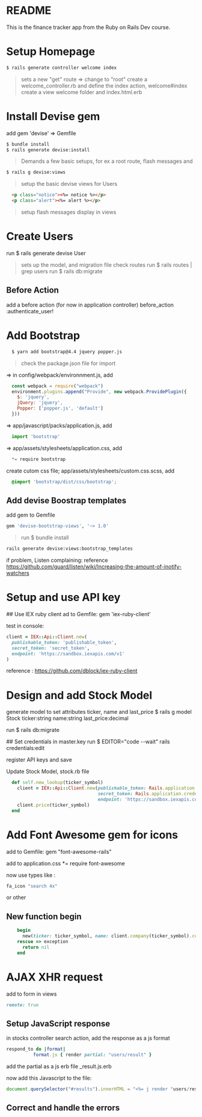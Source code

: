 # README

This is the finance tracker app from the Ruby on Rails Dev course. 

# Setup Homepage 
  ```bash
  $ rails generate controller welcome index
  ```
  >sets a new "get" route => change to "root"
  >create a welcome_controller.rb and define the index action, welcome#index
  >create a view welcome folder and index.html.erb 

# Install Devise gem
  add gem 'devise' => Gemfile 
  ```bash
  $ bundle install 
  $ rails generate devise:install
  ```
  >Demands a few basic setups, for ex a root route, flash messages and 
  ```bash
  $ rails g devise:views 
  ```
  >setup the basic devise views for Users 
  ```html
    <p class="notice"><%= notice %></p>
    <p class="alert"><%= alert %></p>
  ```
  >setup flash messages display in views

# Create Users 
  run $ rails generate devise User
  >sets up the model, and migration file
  check routes 
  run $ rails routes | grep users 
  run $ rails db:migrate

## Before Action 
  add a before action (for now in application controller)
  before_action :authenticate_user!

# Add Bootstrap 
```bash
  $ yarn add bootstrap@4.4 jquery popper.js
```
  >check the package.json file for import 

  => in config/webpack/environnment.js, add 
```javascript
  const webpack = require("webpack")
  environment.plugins.append("Provide", new webpack.ProvidePlugin({
    $: 'jquery',
    jQuery: 'jquery',
    Popper: ['popper.js', 'default']
  }))
```
  => app/javascript/packs/application.js, add 
```javascript
  import 'bootstrap'
```
  => app/assets/stylesheets/application.css, add
```javascript
  *= require bootstrap
```
  create cutom css file; app/assets/stylesheets/custom.css.scss, add 
```css
  @import 'bootstrap/dist/css/bootstrap';
```

## Add devise Boostrap templates 
add gem to Gemfile 
```bash 
gem 'devise-bootstrap-views', '~> 1.0'
```
>run $ bundle install
```bash 
rails generate devise:views:bootstrap_templates
```
if problem, Listen complaining: 
reference https://github.com/guard/listen/wiki/Increasing-the-amount-of-inotify-watchers

# Setup and use API key
## Use IEX ruby client 
ad to Gemfile: gem 'iex-ruby-client'

test in console:
```ruby
client = IEX::Api::Client.new(
  publishable_token: 'publishable_token',
  secret_token: 'secret_token',
  endpoint: 'https://sandbox.iexapis.com/v1'
)
```
reference :
https://github.com/dblock/iex-ruby-client

# Design and add Stock Model
generate model to set attributes ticker, name and last_price
$ rails g model Stock ticker:string name:string last_price:decimal

run $ rails db:migrate

## Set credentials in master.key 
run $ EDITOR="code --wait" rails credentials:edit

register API keys and save 

Update Stock Model, stock.rb file 
```ruby
  def self.new_lookup(ticker_symbol)
    client = IEX::Api::Client.new(publishable_token: Rails.application.credentials.iex_client[:api_key],
                                  secret_token: Rails.application.credentials.iex_client[:secret_api_key],
                                  endpoint: 'https://sandbox.iexapis.com/v1')
    client.price(ticker_symbol)
  end
  ```

# Add Font Awesome gem for icons 
add to Gemfile: gem "font-awesome-rails"

add to application.css
*= require font-awesome

now use types like : 
```ruby
fa_icon "search 4x"
``` 
or other

## New function begin 
```ruby
    begin
      new(ticker: ticker_symbol, name: client.company(ticker_symbol).company_name, last_price: client.price(ticker_symbol))
    rescue => exception
      return nil
    end
```
# AJAX XHR request
add to form in views
```ruby
remote: true 
```
## Setup JavaScript response
in stocks controller search action, add the response as a js format 
```ruby
respond_to do |format|
          format.js { render partial: "users/result" }
```
add the partial as a js erb file 
_result.js.erb

now add this Javascript to the file: 
```javascript
document.querySelector("#results").innerHTML = "<%= j render "users/result.html" %>"
```

## Correct and handle the errors 
